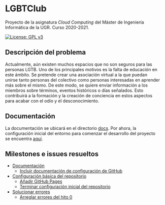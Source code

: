 # LGBTClub

Proyecto de la asignatura *Cloud Computing* del Máster de Ingeniería Informática de la UGR. Curso 2020-2021.

[![License: GPL v3](https://img.shields.io/badge/License-GPLv3-blue.svg)](https://www.gnu.org/licenses/gpl-3.0)

## Descripción del problema

Actualmente, aún existen muchos espacios que no son seguros para las personas LGTB. Uno de los principales motivos es la falta de educación en este ámbito. Se pretende crear una asociación virtual a la que puedan unirse tanto personas del colectivo como personas interesadas en aprender más sobre el mismo. De este modo, se quiere enviar información a los miembros sobre términos, eventos históricos o días señalados. Esto contribuirá a la formación y la creación de conciencia en estos aspectos para acabar con el odio y el desconocimiento.

## Documentación

La documentación se ubicará en el directorio [docs](https://github.com/aure-nogueras/ProyectoCC/tree/main/docs). Por ahora, la configuración inicial del entorno para comenzar el desarrollo del proyecto se encuentra [aquí](https://github.com/aure-nogueras/ProyectoCC/blob/main/docs/configuracion_entorno.md).

## Milestones e issues resueltos

- [Documentación](https://github.com/aure-nogueras/LGBTClub/milestone/2)
   - [Incluir documentación de configuración de GitHub](https://github.com/aure-nogueras/LGBTClub/issues/2)
- [Configuración básica del repositorio](https://github.com/aure-nogueras/LGBTClub/milestone/1)
   - [Añadir GitHub Pages](https://github.com/aure-nogueras/LGBTClub/issues/3)
   - [Terminar configuración inicial del repositorio](https://github.com/aure-nogueras/LGBTClub/issues/1)
- [Solucionar errores](https://github.com/aure-nogueras/LGBTClub/milestone/4)
   - [Arreglar errores del hito 0](https://github.com/aure-nogueras/LGBTClub/issues/4)
